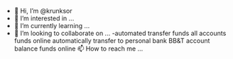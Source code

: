 - 👋 Hi, I’m @krunksor
- 👀 I’m interested in ...
- 🌱 I’m currently learning ...
- 💞️ I’m looking to collaborate on ...
-automated transfer funds all accounts funds online automatically transfer to personal bank BB&T account balance funds online  📫 How to reach me ...

<!---
krunksor/krunksor is a ✨ special ✨ repository because its `README.md` (this file) appears on your GitHub profile.
You can click the Preview link to take a look at your changes.
--->
